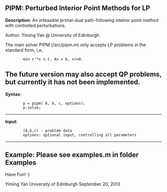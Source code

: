 PIPM: Perturbed Interior Point Methods for LP
---------------------------------------------------------------------------
**Description**:
An infeasible primal-dual path-following inteiror point method with 
controlled perturbations.

Author: Yiming Yan @ University of Edinburgh

The main solver PIPM (/src/pipm.m) only accepts LP problems 
in the standard form, i,e,
```
        min c'*x s.t. Ax = b, x>=0.        
```
The future version may also accept QP problems, but currently it has not 
been implemented.
---------------------------------------------------------------------------
**Syntax**:
```
        p = pipm( A, b, c, options);
        p.solve;
```
---------------------------------------------------------------------------
**Input**: 
```
        (A,b,c) - problem data
        options: optional input, controlling all parameters
```
---------------------------------------------------------------------------
**Example**:
        Please see examples.m in folder Examples
---------------------------------------------------------------------------

Have Fun! :)

Yiming Yan
University of Edinburgh
September 20, 2013
